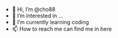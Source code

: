- 👋 Hi, I’m @cho88
- 👀 I’m interested in ...
- 🌱 I’m currently learning coding
- 📫 How to reach me can find me in here
